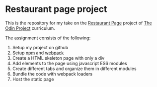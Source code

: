 # Restaurant page project

This is the repository for my take on the [Restaurant Page](https://www.theodinproject.com/paths/full-stack-javascript/courses/javascript/lessons/restaurant-page) project of  [The Odin Project](https://www.theodinproject.com/) curriculum. 

The assignment consists of the following:

1. Setup my project on github
2. Setup [npm](https://www.npmjs.com) and [webpack](https://webpack.js.org/)
3. Create a HTML skeleton page with only a div
4. Add elements to the page using javascript ES6 modules
5. Create different tabs and organize them in different modules
6. Bundle the code with webpack loaders
7. Host the static page